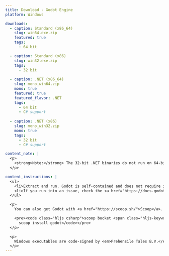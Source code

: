 ```yaml
---
title: Download - Godot Engine
platform: Windows

downloads:
  - caption: Standard (x86_64)
    slug: win64.exe.zip
    featured: true
    tags:
      - 64 bit

  - caption: Standard (x86)
    slug: win32.exe.zip
    tags:
      - 32 bit
  
  - caption: .NET (x86_64)
    slug: mono_win64.zip
    mono: true
    featured: true
    featured_flavor: .NET
    tags:
      - 64 bit
      - C# support
  
  - caption: .NET (x86)
    slug: mono_win32.zip
    mono: true
    tags:
      - 32 bit
      - C# support

content_note: |
  <p>
    <strong>Note:</strong> The 32-bit .NET binaries do not run on 64-bit Windows systems at the time being. Make sure to export 64-bit .NET binaries for your 64-bit target platforms.
  </p>

content_instructions: |
  <ul>
    <li>Extract and run. Godot is self-contained and does not require installation.</li>
    <li>If you run into an issue, check the <a href="https://docs.godotengine.org/en/stable/about/troubleshooting.html">Troubleshooting</a> page for common issues and their solutions.</li>
  </ul>

  <p>
    You can also get Godot with <a href="https://scoop.sh/">Scoop</a>.

    <pre><code class="hljs csharp">scoop bucket <span class="hljs-keyword">add</span> extras
      scoop install godot</code></pre>
  </p>

  <p>
    Windows executables are code-signed by <em>Prehensile Tales B.V.</em>
  </p>
---
```

